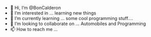 - 👋 Hi, I’m @BonCalderon
- 👀 I’m interested in ... learning new things
- 🌱 I’m currently learning ... some cool programming stuff....
- 💞️ I’m looking to collaborate on ... Automobiles and Programming
- 📫 How to reach me ...

<!---
BonCalderon/BonCalderon is a ✨ special ✨ repository because its `README.md` (this file) appears on your GitHub profile.
You can click the Preview link to take a look at your changes.
--->
